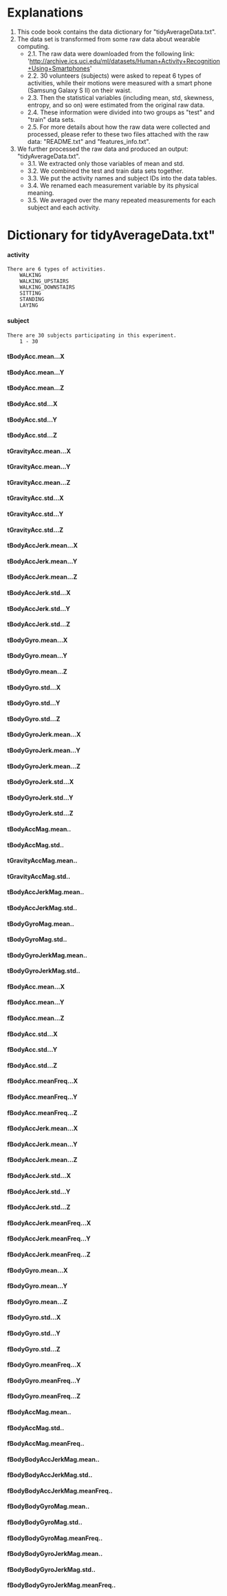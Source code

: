 # Explanations
1. This code book contains the data dictionary for "tidyAverageData.txt".
2. The data set is transformed from some raw data about wearable computing.
    + 2.1. The raw data were downloaded from the following link: 'http://archive.ics.uci.edu/ml/datasets/Human+Activity+Recognition+Using+Smartphones'
    + 2.2. 30 volunteers (subjects) were asked to repeat 6 types of activities, while their motions were measured with a smart phone (Samsung Galaxy S II) on their waist. 
    + 2.3. Then the statistical variables (including mean, std, skewness, entropy, and so on) were estimated from the original raw data. 
    + 2.4. These information were divided into two groups as "test" and "train" data sets. 
    + 2.5. For more details about how the raw data were collected and processed, please refer to these two files attached with the raw data: "README.txt" and "features_info.txt". 
3. We further processed the raw data and produced an output: "tidyAverageData.txt".
    + 3.1. We extracted only those variables of mean and std.
    + 3.2. We combined the test and train data sets together.
    + 3.3. We put the activity names and subject IDs into the data tables.
    + 3.4. We renamed each measurement variable by its physical meaning.
    + 3.5. We averaged over the many repeated measurements for each subject and each activity.

    
# Dictionary for tidyAverageData.txt"
#### activity
    There are 6 types of activities.
        WALKING
        WALKING_UPSTAIRS
        WALKING_DOWNSTAIRS
        SITTING
        STANDING
        LAYING
#### subject
    There are 30 subjects participating in this experiment.
        1 - 30
#### tBodyAcc.mean...X
#### tBodyAcc.mean...Y
#### tBodyAcc.mean...Z
#### tBodyAcc.std...X
#### tBodyAcc.std...Y
#### tBodyAcc.std...Z
#### tGravityAcc.mean...X
#### tGravityAcc.mean...Y
#### tGravityAcc.mean...Z
#### tGravityAcc.std...X
#### tGravityAcc.std...Y
#### tGravityAcc.std...Z
#### tBodyAccJerk.mean...X
#### tBodyAccJerk.mean...Y
#### tBodyAccJerk.mean...Z
#### tBodyAccJerk.std...X
#### tBodyAccJerk.std...Y
#### tBodyAccJerk.std...Z
#### tBodyGyro.mean...X
#### tBodyGyro.mean...Y
#### tBodyGyro.mean...Z
#### tBodyGyro.std...X
#### tBodyGyro.std...Y
#### tBodyGyro.std...Z
#### tBodyGyroJerk.mean...X
#### tBodyGyroJerk.mean...Y
#### tBodyGyroJerk.mean...Z
#### tBodyGyroJerk.std...X
#### tBodyGyroJerk.std...Y
#### tBodyGyroJerk.std...Z
#### tBodyAccMag.mean..
#### tBodyAccMag.std..
#### tGravityAccMag.mean..
#### tGravityAccMag.std..
#### tBodyAccJerkMag.mean..
#### tBodyAccJerkMag.std..
#### tBodyGyroMag.mean..
#### tBodyGyroMag.std..
#### tBodyGyroJerkMag.mean..
#### tBodyGyroJerkMag.std..
#### fBodyAcc.mean...X
#### fBodyAcc.mean...Y
#### fBodyAcc.mean...Z
#### fBodyAcc.std...X
#### fBodyAcc.std...Y
#### fBodyAcc.std...Z
#### fBodyAcc.meanFreq...X
#### fBodyAcc.meanFreq...Y
#### fBodyAcc.meanFreq...Z
#### fBodyAccJerk.mean...X
#### fBodyAccJerk.mean...Y
#### fBodyAccJerk.mean...Z
#### fBodyAccJerk.std...X
#### fBodyAccJerk.std...Y
#### fBodyAccJerk.std...Z
#### fBodyAccJerk.meanFreq...X
#### fBodyAccJerk.meanFreq...Y
#### fBodyAccJerk.meanFreq...Z
#### fBodyGyro.mean...X
#### fBodyGyro.mean...Y
#### fBodyGyro.mean...Z
#### fBodyGyro.std...X
#### fBodyGyro.std...Y
#### fBodyGyro.std...Z
#### fBodyGyro.meanFreq...X
#### fBodyGyro.meanFreq...Y
#### fBodyGyro.meanFreq...Z
#### fBodyAccMag.mean..
#### fBodyAccMag.std..
#### fBodyAccMag.meanFreq..
#### fBodyBodyAccJerkMag.mean..
#### fBodyBodyAccJerkMag.std..
#### fBodyBodyAccJerkMag.meanFreq..
#### fBodyBodyGyroMag.mean..
#### fBodyBodyGyroMag.std..
#### fBodyBodyGyroMag.meanFreq..
#### fBodyBodyGyroJerkMag.mean..
#### fBodyBodyGyroJerkMag.std..
#### fBodyBodyGyroJerkMag.meanFreq..